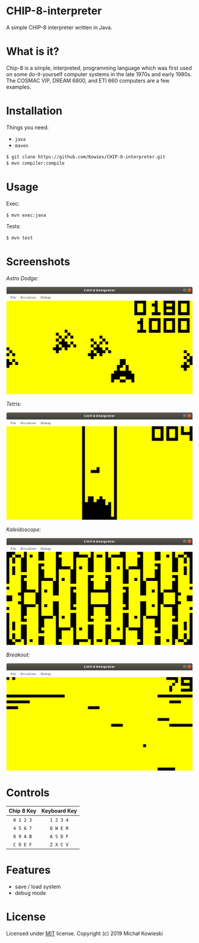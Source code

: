 # CHIP-8-interpreter
A simple CHIP-8 interpreter written in Java.

# What is it?
Chip-8 is a simple, interpreted, programming language which was first used on some do-it-yourself computer systems in the late 1970s and early 1980s. The COSMAC VIP, DREAM 6800, and ETI 660 computers are a few examples.

# Installation

Things you need:
- `java`
- `maven`

```sh
$ git clone https://github.com/Kowies/CHIP-8-interpreter.git
$ mvn compiler:compile
```

# Usage

Exec:
```sh
$ mvn exec:java
```
Tests:
```sh
$ mvn test
```

# Screenshots

*Astro Dodge:*

![Screenshot](screenshots/Astro_Dodge_screen.png "Astro Dodge")

*Tetris:*

![Screenshot](screenshots/Tetris_screen.png "Tetris")

*Kaleidoscope:*

![Screenshot](screenshots/Kaleidoscope_screen.png "Kaleidoscope")

*Breakout:*

![Screenshot](screenshots/Breakout_screen.png "Breakout")

# Controls

| Chip 8 Key | Keyboard Key |
| :--------: | :----------: |
| `0 1 2 3`  | `1 2 3 4`    |
| `4 5 6 7`  | `Q W E R`    |
| `8 9 A B`  | `A S D F`    |
| `C D E F`  | `Z X C V`    |

# Features

- save / load system
- debug mode

# License
Licensed under [MIT](LICENSE.md) license. Copyright (c) 2019 Michał Kowieski
